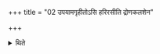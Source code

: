 +++
title = "02 उपयामगृहीतोऽसि हरिरसीति द्रोणकलशेन"

+++

<details><summary>थिते</summary>

उपयामगृहीतोऽसि हरिरसीति द्रोणकलशेन सर्वमाग्रयणं गृहीत्वा न सादयति । बह्वीभिर्धानाभिः श्रीत्वा शीर्षन्नधिनिधायोपनिष्क्रम्येन्द्राय हरिवतेऽनुब्रूहीन्द्राय हरिवते प्रेष्येति सम्प्रैषौ । धानासोमेभ्योऽनुब्रूहि धानासोमान्प्रस्थितान्प्रेष्येति वा २
</details>
